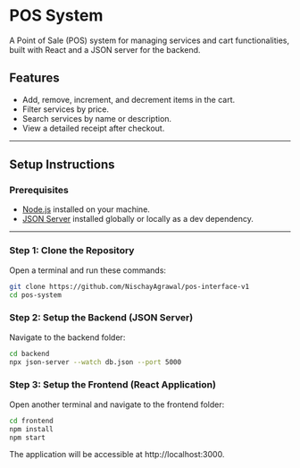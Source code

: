 # POS System

A Point of Sale (POS) system for managing services and cart functionalities, built with React and a JSON server for the backend.

## Features

- Add, remove, increment, and decrement items in the cart.
- Filter services by price.
- Search services by name or description.
- View a detailed receipt after checkout.

---

## Setup Instructions

### Prerequisites

- [Node.js](https://nodejs.org/) installed on your machine.
- [JSON Server](https://github.com/typicode/json-server) installed globally or locally as a dev dependency.

---

### Step 1: Clone the Repository

Open a terminal and run these commands:

```bash
git clone https://github.com/NischayAgrawal/pos-interface-v1
cd pos-system

```
### Step 2: Setup the Backend (JSON Server)
Navigate to the backend folder:

```bash
cd backend
npx json-server --watch db.json --port 5000

```
### Step 3: Setup the Frontend (React Application)
Open another terminal and navigate to the frontend folder:

```bash
cd frontend
npm install
npm start
```
The application will be accessible at http://localhost:3000.
